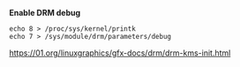 **Enable DRM debug**

```
echo 8 > /proc/sys/kernel/printk
echo 7 > /sys/module/drm/parameters/debug
```
https://01.org/linuxgraphics/gfx-docs/drm/drm-kms-init.html

